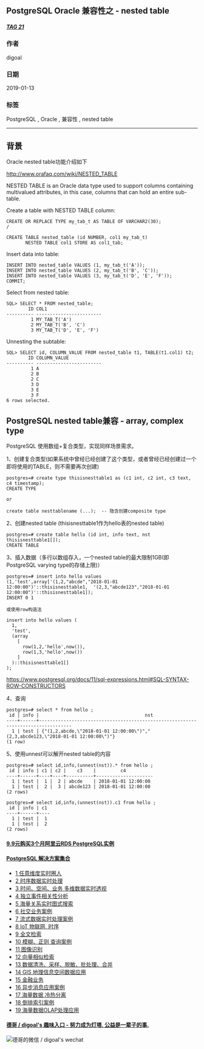 ## PostgreSQL Oracle 兼容性之 - nested table     
##### [TAG 21](../class/21.md)  
                   
### 作者                   
digoal                    
                      
### 日期                    
2019-01-13                                               
                    
### 标签                                                                                                                                    
PostgreSQL , Oracle , 兼容性 , nested table       
                  
----                    
                  
## 背景         
Oracle nested table功能介绍如下  
  
http://www.orafaq.com/wiki/NESTED_TABLE  
  
NESTED TABLE is an Oracle data type used to support columns containing multivalued attributes, in this case, columns that can hold an entire sub-table.    
  
Create a table with NESTED TABLE column:  
  
```  
CREATE OR REPLACE TYPE my_tab_t AS TABLE OF VARCHAR2(30);  
/  
```  
  
```  
CREATE TABLE nested_table (id NUMBER, col1 my_tab_t)  
       NESTED TABLE col1 STORE AS col1_tab;  
```  
  
Insert data into table:  
  
```  
INSERT INTO nested_table VALUES (1, my_tab_t('A'));  
INSERT INTO nested_table VALUES (2, my_tab_t('B', 'C'));  
INSERT INTO nested_table VALUES (3, my_tab_t('D', 'E', 'F'));  
COMMIT;  
```  
  
Select from nested table:  
  
```  
SQL> SELECT * FROM nested_table;  
        ID COL1  
---------- ------------------------  
         1 MY_TAB_T('A')  
         2 MY_TAB_T('B', 'C')  
         3 MY_TAB_T('D', 'E', 'F')  
```  
  
Unnesting the subtable:  
  
  
```  
SQL> SELECT id, COLUMN_VALUE FROM nested_table t1, TABLE(t1.col1) t2;  
        ID COLUMN_VALUE  
---------- ------------------------  
         1 A  
         2 B  
         2 C  
         3 D  
         3 E  
         3 F  
6 rows selected.  
```  
  
## PostgreSQL nested table兼容 - array, complex type  
PostgreSQL 使用数组+复合类型，实现同样场景需求。   
  
1、创建复合类型(如果系统中曾经已经创建了这个类型，或者曾经已经创建过一个即将使用的TABLE，则不需要再次创建)  
  
```  
postgres=# create type thisisnesttable1 as (c1 int, c2 int, c3 text, c4 timestamp);  
CREATE TYPE  
  
or

create table nesttablename (...);  -- 隐含创建composite type
```  
  
2、创建nested table  (thisisnesttable1作为hello表的nested table)  
  
```  
postgres=# create table hello (id int, info text, nst thisisnesttable1[]);  
CREATE TABLE  
```  
  
3、插入数据（多行以数组存入，一个nested table的最大限制1GB(即PostgreSQL varying type的存储上限)）  
  
```  
postgres=# insert into hello values (1,'test',array['(1,2,"abcde","2018-01-01 12:00:00")'::thisisnesttable1,  '(2,3,"abcde123","2018-01-01 12:00:00")'::thisisnesttable1]);  
INSERT 0 1  
  
或使用row构造法

insert into hello values (
  1,
  'test', 
  (array
    [
      row(1,2,'hello',now()),  
      row(1,3,'hello',now())
    ]
  )::thisisnesttable1[]
); 
```  
  
https://www.postgresql.org/docs/11/sql-expressions.html#SQL-SYNTAX-ROW-CONSTRUCTORS  
  
4、查询  
  
```  
postgres=# select * from hello ;  
 id | info |                                       nst                                          
----+------+----------------------------------------------------------------------------------  
  1 | test | {"(1,2,abcde,\"2018-01-01 12:00:00\")","(2,3,abcde123,\"2018-01-01 12:00:00\")"}  
(1 row)  
```  
  
5、使用unnest可以解开nested table的内容  
  
```  
postgres=# select id,info,(unnest(nst)).* from hello ;  
 id | info | c1 | c2 |    c3    |         c4            
----+------+----+----+----------+---------------------  
  1 | test |  1 |  2 | abcde    | 2018-01-01 12:00:00  
  1 | test |  2 |  3 | abcde123 | 2018-01-01 12:00:00  
(2 rows)  
  
postgres=# select id,info,(unnest(nst)).c1 from hello ;  
 id | info | c1   
----+------+----  
  1 | test |  1  
  1 | test |  2  
(2 rows)  
```  
  
    
  
  
  
  
  
  
  
  
  
  
  
  
  
  
  
  
  
  
  
  
  
  
  
  
  
  
  
  
  
  
  
  
  
  
  
  
  
  
  
  
  
  
  
  
  
  
  
  
  
  
  
#### [9.9元购买3个月阿里云RDS PostgreSQL实例](https://www.aliyun.com/database/postgresqlactivity "57258f76c37864c6e6d23383d05714ea")
  
  
#### [PostgreSQL 解决方案集合](https://yq.aliyun.com/topic/118 "40cff096e9ed7122c512b35d8561d9c8")
- [1 任意维度实时圈人](https://yq.aliyun.com/topic/118 "40cff096e9ed7122c512b35d8561d9c8")
- [2 时序数据实时处理](https://yq.aliyun.com/topic/118 "40cff096e9ed7122c512b35d8561d9c8")
- [3 时间、空间、业务 多维数据实时透视](https://yq.aliyun.com/topic/118 "40cff096e9ed7122c512b35d8561d9c8")
- [4 独立事件相关性分析](https://yq.aliyun.com/topic/118 "40cff096e9ed7122c512b35d8561d9c8")
- [5 海量关系实时图式搜索](https://yq.aliyun.com/topic/118 "40cff096e9ed7122c512b35d8561d9c8")
- [6 社交业务案例](https://yq.aliyun.com/topic/118 "40cff096e9ed7122c512b35d8561d9c8")
- [7 流式数据实时处理案例](https://yq.aliyun.com/topic/118 "40cff096e9ed7122c512b35d8561d9c8")
- [8 IoT 物联网, 时序](https://yq.aliyun.com/topic/118 "40cff096e9ed7122c512b35d8561d9c8")
- [9 全文检索](https://yq.aliyun.com/topic/118 "40cff096e9ed7122c512b35d8561d9c8")
- [10 模糊、正则 查询案例](https://yq.aliyun.com/topic/118 "40cff096e9ed7122c512b35d8561d9c8")
- [11 图像识别](https://yq.aliyun.com/topic/118 "40cff096e9ed7122c512b35d8561d9c8")
- [12 向量相似检索](https://yq.aliyun.com/topic/118 "40cff096e9ed7122c512b35d8561d9c8")
- [13 数据清洗、采样、脱敏、批处理、合并](https://yq.aliyun.com/topic/118 "40cff096e9ed7122c512b35d8561d9c8")
- [14 GIS 地理信息空间数据应用](https://yq.aliyun.com/topic/118 "40cff096e9ed7122c512b35d8561d9c8")
- [15 金融业务](https://yq.aliyun.com/topic/118 "40cff096e9ed7122c512b35d8561d9c8")
- [16 异步消息应用案例](https://yq.aliyun.com/topic/118 "40cff096e9ed7122c512b35d8561d9c8")
- [17 海量数据 冷热分离](https://yq.aliyun.com/topic/118 "40cff096e9ed7122c512b35d8561d9c8")
- [18 倒排索引案例](https://yq.aliyun.com/topic/118 "40cff096e9ed7122c512b35d8561d9c8")
- [19 海量数据OLAP处理应用](https://yq.aliyun.com/topic/118 "40cff096e9ed7122c512b35d8561d9c8")
  
  
#### [德哥 / digoal's 趣味入口 - 努力成为灯塔, 公益是一辈子的事.](https://github.com/digoal/blog/blob/master/README.md "22709685feb7cab07d30f30387f0a9ae")
  
  
![德哥的微信 / digoal's wechat](../pic/digoal_weixin.jpg "f7ad92eeba24523fd47a6e1a0e691b59")
  
